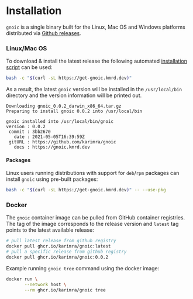 # Installation

`gnoic` is a single binary built for the Linux, Mac OS and Windows platforms distributed via [Github releases](https://github.com/karimra/gnoic/releases).

### Linux/Mac OS

To download & install the latest release the following automated [installation script](https://github.com/karimra/gnoic/blob/main/install.sh) can be used:

```bash
bash -c "$(curl -sL https://get-gnoic.kmrd.dev)"
```

As a result, the latest `gnoic` version will be installed in the `/usr/local/bin` directory and the version information will be printed out.

```text
Downloading gnoic_0.0.2_darwin_x86_64.tar.gz
Preparing to install gnoic 0.0.2 into /usr/local/bin

gnoic installed into /usr/local/bin/gnoic
version : 0.0.2
 commit : 3bb2670
   date : 2021-05-05T16:39:59Z
 gitURL : https://github.com/karimra/gnoic
   docs : https://gnoic.kmrd.dev
```

#### Packages

Linux users running distributions with support for `deb`/`rpm` packages can install `gnoic` using pre-built packages:

```bash
bash -c "$(curl -sL https://get-gnoic.kmrd.dev)" -- --use-pkg
```

### Docker

The `gnoic` container image can be pulled from GitHub container registries. The tag of the image corresponds to the release version and `latest` tag points to the latest available release:

```bash
# pull latest release from github registry
docker pull ghcr.io/karimra/gnoic:latest
# pull a specific release from github registry
docker pull ghcr.io/karimra/gnoic:0.0.2
```

Example running `gnoic tree` command using the docker image:

```bash
docker run \
       --network host \
       --rm ghcr.io/karimra/gnoic tree
```

